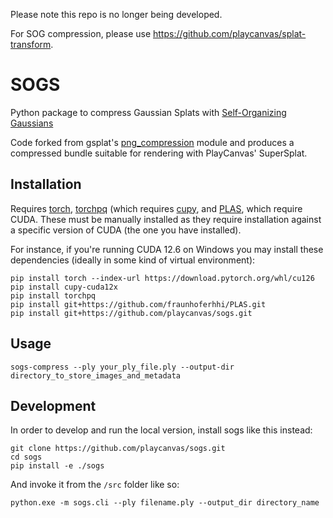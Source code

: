 Please note this repo is no longer being developed.

For SOG compression, please use https://github.com/playcanvas/splat-transform.

# SOGS

Python package to compress Gaussian Splats with [Self-Organizing Gaussians](https://github.com/fraunhoferhhi/Self-Organizing-Gaussians)

Code forked from gsplat's [png_compression](https://github.com/nerfstudio-project/gsplat/blob/main/gsplat/compression/png_compression.py) module and produces a compressed bundle suitable for rendering with PlayCanvas' SuperSplat.

## Installation

Requires [torch](https://pytorch.org/get-started/locally/), [torchpq](https://github.com/DeMoriarty/TorchPQ) (which requires [cupy](https://cupy.dev/), and [PLAS](https://github.com/fraunhoferhhi/PLAS), which require CUDA. These must be manually installed as they require installation against a specific version of CUDA (the one you have installed).

For instance, if you're running CUDA 12.6 on Windows you may install these dependencies (ideally in some kind of virtual environment):

```
pip install torch --index-url https://download.pytorch.org/whl/cu126
pip install cupy-cuda12x
pip install torchpq
pip install git+https://github.com/fraunhoferhhi/PLAS.git
pip install git+https://github.com/playcanvas/sogs.git
```

## Usage

`sogs-compress --ply your_ply_file.ply --output-dir directory_to_store_images_and_metadata`

## Development

In order to develop and run the local version, install sogs like this instead:

```
git clone https://github.com/playcanvas/sogs.git
cd sogs
pip install -e ./sogs
```

And invoke it from the `/src` folder like so:
```
python.exe -m sogs.cli --ply filename.ply --output_dir directory_name
```

